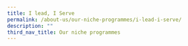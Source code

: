 ```yaml
---
title: I lead, I Serve
permalink: /about-us/our-niche-programmes/i-lead-i-serve/
description: ""
third_nav_title: Our niche programmes
---
```

